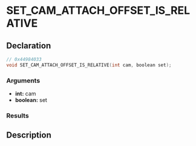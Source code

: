 # SET_CAM_ATTACH_OFFSET_IS_RELATIVE

## Declaration
```cpp
// 0x44984033
void SET_CAM_ATTACH_OFFSET_IS_RELATIVE(int cam, boolean set);
```

### Arguments
- **int:** cam
- **boolean:** set

### Results

## Description
